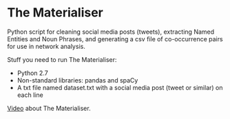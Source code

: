 # The Materialiser

Python script for cleaning social media posts (tweets), extracting Named Entities and Noun Phrases, and generating a csv file of co-occurrence pairs for use in network analysis.

Stuff you need to run The Materialiser:
* Python 2.7
* Non-standard libraries: pandas and spaCy
* A txt file named dataset.txt with a social media post (tweet or similar) on each line

[Video](https://www.youtube.com/watch?v=adAo0VBBbwE) about The Materialiser.
